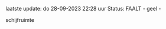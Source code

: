 laatste update: 
do 28-09-2023 22:28   uur 
Status: FAALT - geel - 
<div class="service Y">schijfruimte</div>